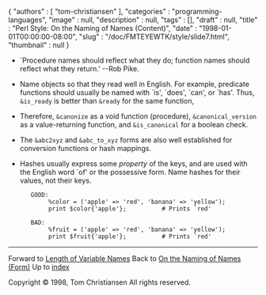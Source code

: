 {
   "authors" : [
      "tom-christiansen"
   ],
   "categories" : "programming-languages",
   "image" : null,
   "description" : null,
   "tags" : [],
   "draft" : null,
   "title" : "Perl Style: On the Naming of Names (Content)",
   "date" : "1998-01-01T00:00:00-08:00",
   "slug" : "/doc/FMTEYEWTK/style/slide7.html",
   "thumbnail" : null
}


-   \`Procedure names should reflect what they do; function names should reflect what they return.' --Rob Pike.
-   Name objects so that they read well in English. For example, predicate functions should usually be named with \`is', \`does', \`can', or \`has'. Thus, `&is_ready` is better than `&ready` for the same function,
-   Therefore, `&canonize` as a void function (procedure), `&canonical_version` as a value-returning function, and `&is_canonical` for a boolean check.
-   The `&abc2xyz` and `&abc_to_xyz` forms are also well established for conversion functions or hash mappings.
-   Hashes usually express some *property* of the keys, and are used with the English word \`of' or the possessive form. Name hashes for their values, not their keys.

           GOOD:
                %color = ('apple' => 'red', 'banana' => 'yellow');
                print $color{'apple'};          # Prints `red'

           BAD:
                %fruit = ('apple' => 'red', 'banana' => 'yellow');
                print $fruit{'apple'};          # Prints `red'

------------------------------------------------------------------------

Forward to [Length of Variable Names](/doc/FMTEYEWTK/style/slide8.html)
Back to [On the Naming of Names (Form)](/doc/FMTEYEWTK/style/slide6.html)
Up to [index](/doc/FMTEYEWTK/style/slide-index.html)

Copyright © 1998, Tom Christiansen
All rights reserved.
